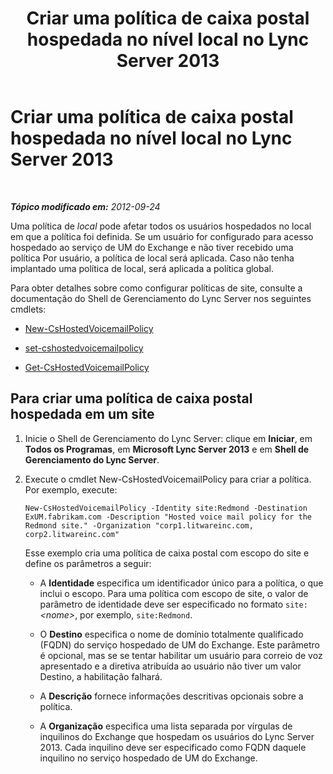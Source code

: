 ﻿---
title: Criar uma política de caixa postal hospedada no nível local no Lync Server 2013
TOCTitle: Criar uma política de caixa postal hospedada no nível local no Lync Server 2013
ms:assetid: 145892c8-a6ca-45fb-9e83-786f709dd775
ms:mtpsurl: https://technet.microsoft.com/pt-br/library/Gg398216(v=OCS.15)
ms:contentKeyID: 49305979
ms.date: 05/19/2016
mtps_version: v=OCS.15
ms.translationtype: HT
---

# Criar uma política de caixa postal hospedada no nível local no Lync Server 2013

 

_**Tópico modificado em:** 2012-09-24_

Uma política de *local* pode afetar todos os usuários hospedados no local em que a política foi definida. Se um usuário for configurado para acesso hospedado ao serviço de UM do Exchange e não tiver recebido uma política Por usuário, a política de local será aplicada. Caso não tenha implantado uma política de local, será aplicada a política global.

Para obter detalhes sobre como configurar políticas de site, consulte a documentação do Shell de Gerenciamento do Lync Server nos seguintes cmdlets:

  - [New-CsHostedVoicemailPolicy](https://docs.microsoft.com/en-us/powershell/module/skype/New-CsHostedVoicemailPolicy)

  - [set-cshostedvoicemailpolicy](https://docs.microsoft.com/en-us/powershell/module/skype/Set-CsHostedVoicemailPolicy)

  - [Get-CsHostedVoicemailPolicy](https://docs.microsoft.com/en-us/powershell/module/skype/Get-CsHostedVoicemailPolicy)

## Para criar uma política de caixa postal hospedada em um site

1.  Inicie o Shell de Gerenciamento do Lync Server: clique em **Iniciar**, em **Todos os Programas**, em **Microsoft Lync Server 2013** e em **Shell de Gerenciamento do Lync Server**.

2.  Execute o cmdlet New-CsHostedVoicemailPolicy para criar a política. Por exemplo, execute:
    
        New-CsHostedVoicemailPolicy -Identity site:Redmond -Destination ExUM.fabrikam.com -Description "Hosted voice mail policy for the Redmond site." -Organization "corp1.litwareinc.com, corp2.litwareinc.com"
    
    Esse exemplo cria uma política de caixa postal com escopo do site e define os parâmetros a seguir:
    
      - A **Identidade** especifica um identificador único para a política, o que inclui o escopo. Para uma política com escopo de site, o valor de parâmetro de identidade deve ser especificado no formato `site:`*\<nome\>*, por exemplo, `site:Redmond`.
    
      - O **Destino** especifica o nome de domínio totalmente qualificado (FQDN) do serviço hospedado de UM do Exchange. Este parâmetro é opcional, mas se se tentar habilitar um usuário para correio de voz apresentado e a diretiva atribuída ao usuário não tiver um valor Destino, a habilitação falhará.
    
      - A **Descrição** fornece informações descritivas opcionais sobre a política.
    
      - A **Organização** especifica uma lista separada por vírgulas de inquilinos do Exchange que hospedam os usuários do Lync Server 2013. Cada inquilino deve ser especificado como FQDN daquele inquilino no serviço hospedado de UM do Exchange.

